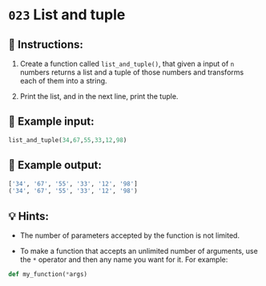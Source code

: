 # `023` List and tuple

## 📝 Instructions:

1. Create a function called `list_and_tuple()`, that given a input of `n` numbers returns a list and a tuple of those numbers and transforms each of them into a string.

2. Print the list, and in the next line, print the tuple.

## 📎 Example input:

```py
list_and_tuple(34,67,55,33,12,98)
```

## 📎 Example output:

```py
['34', '67', '55', '33', '12', '98']
('34', '67', '55', '33', '12', '98')
```

## 💡 Hints:

+ The number of parameters accepted by the function is not limited.

+ To make a function that accepts an unlimited number of arguments, use the `*` operator and then any name you want for it. For example:

```py
def my_function(*args)
```
